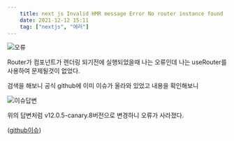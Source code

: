 ```yaml
---
    title: next js Invalid HMR message Error No router instance found
    date: 2021-12-12 15:11
    tag: ["nextjs", "에러"]
---
```


![오류](https://lh3.googleusercontent.com/pw/AM-JKLUd4RD0U6d59ZtcteFvm63e6qJdYVrf-AbM3-UkDU8kTmXi5afWWt4VJdSDXxDiwDFu3P8HGIGsoXd_BQGVFcN7fv9Uq89uY-op-1ycIjMMg0AW0kCNLgwdTMk3H8LD3SSojbh0gGOgyL_bW-1ZxiXB=w722-h55-no?authuser=0)

Router가 컴포넌트가 렌더링 되기전에 실행되었을때 나는 오류인데 나는 useRouter를 사용하여 문제될것이 없었다.

검색을 해보니 공식 github에 이미 이슈가 올라와 있었고 내용을 확인해보니


![이슈답변](https://lh3.googleusercontent.com/pw/AM-JKLVVo575N_xzE2TkeoipdeA7cNrGD5QUxlzvsYwIVlCedOQlqomLXZDCaXRuKJhezbc14Z5KtgXzTU6N0LB_KKRN32Wzsj-SYluauii79sfg12mXZi2o6pb9OtBc3HktZrYqJPk4UMqcm_x2zPuP860H=w1376-h280-no?authuser=0)

위의 답변처럼 v12.0.5-canary.8버전으로 변경하니 오류가 사라졌다.

([github이슈](https://github.com/vercel/next.js/issues/30710))

